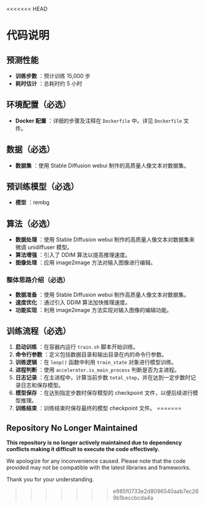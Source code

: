 <<<<<<< HEAD

# 代码说明

## 预测性能

* **训练步数** ：预计训练 15,000 步
* **耗时估计** ：总耗时约 5 小时

## 环境配置（必选）

* **Docker 配置** ：详细的步骤及注释在 `Dockerfile` 中。详见 `Dockerfile` 文件。

## 数据（必选）

* **数据集** ：使用 Stable Diffusion webui 制作的高质量人像文本对数据集。

## 预训练模型（必选）

* **模型** ：rembg

## 算法（必选）

* **数据处理** ：使用 Stable Diffusion webui 制作的高质量人像文本对数据集来微调 unidiffuser 模型。
* **算法增强** ：引入了 DDIM 算法以提高推理速度。
* **图像处理** ：应用 image2image 方法对输入图像进行编辑。

### 整体思路介绍（必选）

* **数据准备** ：使用 Stable Diffusion webui 制作高质量人像文本对数据集。
* **速度优化** ：通过引入 DDIM 算法加快推理速度。
* **功能实现** ：利用 image2image 方法实现对输入图像的编辑功能。

## 训练流程（必选）

1. **启动训练** ：在容器内运行 `train.sh` 脚本开始训练。
2. **命令行参数** ：定义包括数据目录和输出目录在内的命令行参数。
3. **训练逻辑** ：在 `loop()` 函数中利用 `train_state` 对象进行模型训练。
4. **进程判断** ：使用 `accelerator.is_main_process` 判断是否为主进程。
5. **日志记录** ：在主进程中，计算当前步数 `total_step`，并在达到一定步数时记录日志和保存模型。
6. **模型保存** ：在达到指定步数时保存模型的 checkpoint 文件，以便后续进行模型推理。
7. **训练结束** ：训练结束时保存最终的模型 checkpoint 文件。
=======
## Repository No Longer Maintained

**This repository is no longer actively maintained due to dependency conflicts making it difficult to execute the code effectively.**

We apologize for any inconvenience caused. Please note that the code provided may not be compatible with the latest libraries and frameworks.

Thank you for your understanding.
>>>>>>> e985f0733e2d8096540aab7ec269b1beccbcda4a
